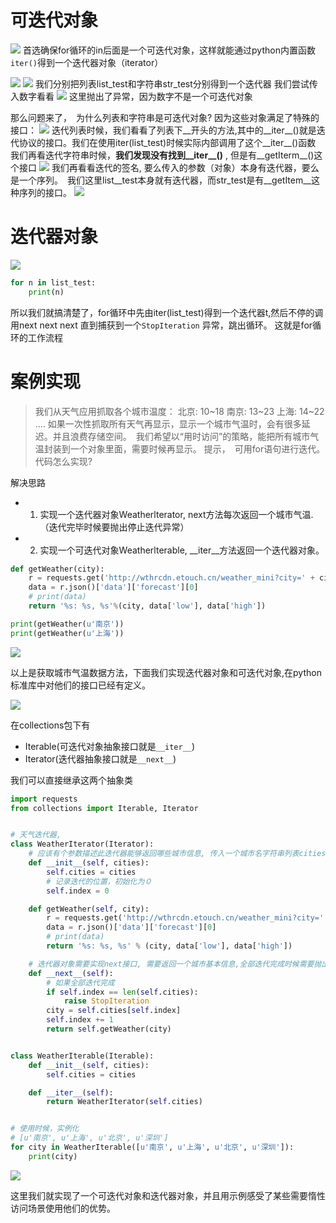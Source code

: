# 可迭代对象
![](./img/for循环.png)
首选确保for循环的in后面是一个可迭代对象，这样就能通过python内置函数`iter()`得到一个迭代器对象（iterator）

![](./img/iter.png)
![](./img/迭代器对象.png)
我们分别把列表list_test和字符串str_test分别得到一个迭代器
我们尝试传入数字看看
![](./img/int类型的对象不是可迭代对象.png)
这里抛出了异常，因为数字不是一个可迭代对象

那么问题来了，　为什么列表和字符串是可迭代对象?
因为这些对象满足了特殊的接口：
![](./img/列表下__开头.png)
迭代列表时候，我们看看了列表下__开头的方法,其中的__iter__()就是迭代协议的接口。我们在使用iter(list_test)时候实际内部调用了这个__iter__()函数
我们再看迭代字符串时候，**我们发现没有找到__iter__()** , 但是有__getIterm__()这个接口
![](./img/__getIterm.png)
我们再看看迭代的签名, 要么传入的参数（对象）本身有迭代器，要么是一个序列。　我们这里list__test本身就有迭代器，而str_test是有__getItem__这种序列的接口。
![](./img/序列.png)

# 迭代器对象
![](./img/迭代器对象2.png)
```python
for n in list_test: 
    print(n) 
```
所以我们就搞清楚了，for循环中先由iter(list_test)得到一个迭代器t,然后不停的调用next next next 直到捕获到一个`StopIteration` 异常，跳出循环。
这就是for循环的工作流程

# 案例实现
> 我们从天气应用抓取各个城市温度：
> 北京: 10~18
> 南京: 13~23
> 上海: 14~22
....
>如果一次性抓取所有天气再显示，显示一个城市气温时，会有很多延迟。并且浪费存储空间。　我们希望以“用时访问”的策略，能把所有城市气温封装到一个对象里面，需要时候再显示。
> 提示，　可用for语句进行迭代。　代码怎么实现?

解决思路
- 1. 实现一个迭代器对象Weatherlterator, next方法每次返回一个城市气温.（迭代完毕时候要抛出停止迭代异常）
- 2. 实现一个可迭代对象Weatherlterable, __iter__方法返回一个迭代器对象。
    
```python
def getWeather(city):
    r = requests.get('http://wthrcdn.etouch.cn/weather_mini?city=' + city)
    data = r.json()['data']['forecast'][0]
    # print(data)
    return '%s: %s, %s'%(city, data['low'], data['high'])

print(getWeather(u'南京'))
print(getWeather(u'上海'))
```
    
![](./img/结果.png)

以上是获取城市气温数据方法，下面我们实现迭代器对象和可迭代对象,在python标准库中对他们的接口已经有定义。

![](./img/python标准库.png)

在collections包下有
- Iterable(可迭代对象抽象接口就是`__iter__`)
- Iterator(迭代器抽象接口就是`__next__`)

我们可以直接继承这两个抽象类

```python
import requests
from collections import Iterable, Iterator


# 天气迭代器,
class WeatherIterator(Iterator):
    # 应该有个参数描述此迭代器能够返回哪些城市信息, 传入一个城市名字符串列表cities
    def __init__(self, cities):
        self.cities = cities
        # 记录迭代的位置，初始化为０
        self.index = 0

    def getWeather(self, city):
        r = requests.get('http://wthrcdn.etouch.cn/weather_mini?city=' + city)
        data = r.json()['data']['forecast'][0]
        # print(data)
        return '%s: %s, %s' % (city, data['low'], data['high'])

    # 迭代器对象需要实现next接口, 需要返回一个城市基本信息,全部迭代完成时候需要抛出异常
    def __next__(self):
        # 如果全部迭代完成
        if self.index == len(self.cities):
            raise StopIteration
        city = self.cities[self.index]
        self.index += 1
        return self.getWeather(city)


class WeatherIterable(Iterable):
    def __init__(self, cities):
        self.cities = cities

    def __iter__(self):
        return WeatherIterator(self.cities)


# 使用时候，实例化
# [u'南京', u'上海', u'北京', u'深圳']
for city in WeatherIterable([u'南京', u'上海', u'北京', u'深圳']):
    print(city)

```
![](./img/用例结果.png)
    
这里我们就实现了一个可迭代对象和迭代器对象，并且用示例感受了某些需要惰性访问场景使用他们的优势。


